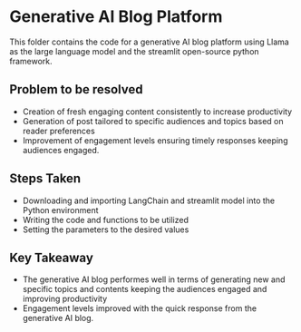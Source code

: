 # Generative AI Blog Platform

This folder contains the code for a generative AI blog platform using Llama as the large language model and the streamlit open-source python framework.

## Problem to be resolved
- Creation of fresh engaging content consistently to increase productivity
- Generation of post tailored to specific audiences and topics based on reader preferences
- Improvement of engagement levels ensuring timely responses keeping audiences engaged.

## Steps Taken
- Downloading and importing LangChain and streamlit model into the Python environment
- Writing the code and functions to be utilized
- Setting the parameters to the desired values

## Key Takeaway
- The generative AI blog performes well in terms of generating new and specific topics and contents keeping the audiences engaged and improving productivity
- Engagement levels improved with the quick response from the generative AI blog.
